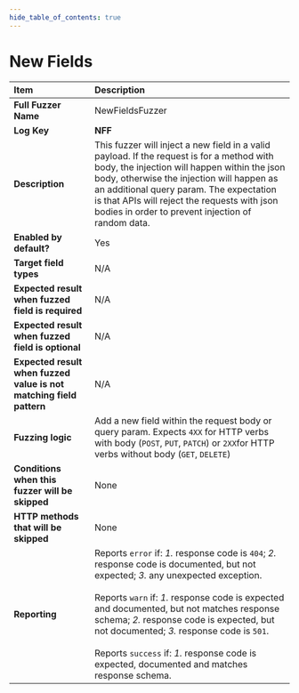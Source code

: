 ```yaml
--- 
hide_table_of_contents: true
---
```


# New Fields

| Item                                                                | Description                                                                                                                                                                                                                                                                                                                                                                                                                                 |
|:--------------------------------------------------------------------|:--------------------------------------------------------------------------------------------------------------------------------------------------------------------------------------------------------------------------------------------------------------------------------------------------------------------------------------------------------------------------------------------------------------------------------------------|
| **Full Fuzzer Name**                                                | NewFieldsFuzzer                                                                                                                                                                                                                                                                                                                                                                                                                             |
| **Log Key**                                                         | **NFF**                                                                                                                                                                                                                                                                                                                                                                                                                                     |
| **Description**                                                     | This fuzzer will inject a new field in a valid payload. If the request is for a method with body, the injection will happen within the json body, otherwise the injection will happen as an additional query param. The expectation is that APIs will reject the requests with json bodies in order to prevent injection of random data.                                                                                                    |
| **Enabled by default?**                                             | Yes                                                                                                                                                                                                                                                                                                                                                                                                                                         |
| **Target field types**                                              | N/A                                                                                                                                                                                                                                                                                                                                                                                                                                         |
| **Expected result when fuzzed field is required**                   | N/A                                                                                                                                                                                                                                                                                                                                                                                                                                         |
| **Expected result when fuzzed field is optional**                   | N/A                                                                                                                                                                                                                                                                                                                                                                                                                                         |
| **Expected result when fuzzed value is not matching field pattern** | N/A                                                                                                                                                                                                                                                                                                                                                                                                                                         |
| **Fuzzing logic**                                                   | Add a new field within the request body or query param. Expects `4XX` for HTTP verbs with body (`POST`, `PUT`, `PATCH`) or `2XX`for HTTP verbs without body (`GET`, `DELETE`)                                                                                                                                                                                                                                                               |
| **Conditions when this fuzzer will be skipped**                     | None                                                                                                                                                                                                                                                                                                                                                                                                                                        |
| **HTTP methods that will be skipped**                               | None                                                                                                                                                                                                                                                                                                                                                                                                                                        |
| **Reporting**                                                       | Reports `error` if: *1.* response code is `404`; *2.* response code is documented, but not expected; *3.* any unexpected exception. <br/><br/> Reports `warn` if: *1.* response code is expected and documented, but not matches response schema; *2.* response code is expected, but not documented; *3.* response code is `501`. <br/><br/> Reports `success` if: *1.* response code is expected, documented and matches response schema. | 
